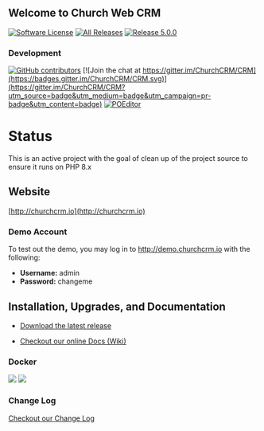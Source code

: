 Welcome to Church Web CRM
---
[![Software License](https://img.shields.io/badge/license-MIT-brightgreen.svg?style=flat-square)](LICENSE)
[![All Releases](https://img.shields.io/github/downloads/churchcrm/crm/total.svg)](https://github.com/ChurchCRM/CRM/releases)
[![Release 5.0.0](https://img.shields.io/github/downloads/churchcrm/crm/5.0.3/total.svg)](https://github.com/ChurchCRM/CRM/releases/5.0.3)

### Development 
[![GitHub contributors](https://img.shields.io/github/contributors/churchcrm/crm.svg)]()
[![Join the chat at https://gitter.im/ChurchCRM/CRM](https://badges.gitter.im/ChurchCRM/CRM.svg)](https://gitter.im/ChurchCRM/CRM?utm_source=badge&utm_medium=badge&utm_campaign=pr-badge&utm_content=badge)
[![POEditor](https://img.shields.io/badge/Languages-22-green.svg)](https://poeditor.com/join/project/RABdnDSqAt)

# Status 

This is an active project with the goal of clean up of the project source to ensure it runs on PHP 8.x

## Website

[http://churchcrm.io](http://churchcrm.io)

### Demo Account

To test out the demo, you may log in to http://demo.churchcrm.io  with the following:

- **Username:** admin
- **Password:** changeme


## Installation, Upgrades, and Documentation

* [Download the latest release](https://github.com/ChurchCRM/CRM/releases/latest)

* [Checkout our online Docs (Wiki)](https://github.com/ChurchCRM/CRM/wiki)


### Docker
![](https://img.shields.io/docker/pulls/churchcrm/crm.svg?maxAge=2592000)
[![](https://images.microbadger.com/badges/image/churchcrm/crm.svg)](https://microbadger.com/images/churchcrm/crm "Get your own image badge on microbadger.com")


###  Change Log

[Checkout our Change Log](CHANGELOG.md)

